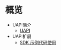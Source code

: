 # 概览

* UAPI简介
    * [UAPI](management_monitor/uapi/intro/introduction)
* UAPI扩展
    * [SDK 示例代码使用](management_monitor/uapi/guide/sdk-guide)       
       
  
    









    
   
   
    
        